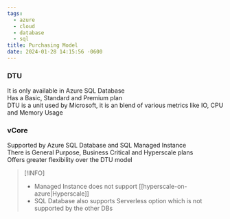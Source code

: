 ```yaml
---
tags:
  - azure
  - cloud
  - database
  - sql
title: Purchasing Model
date: 2024-01-28 14:15:56 -0600
---
```


### DTU
It is only available in Azure SQL Database  
Has a Basic, Standard and Premium plan  
DTU is a unit used by Microsoft, it is an blend of various metrics like IO, CPU and Memory Usage

### vCore
Supported by Azure SQL Database and SQL Managed Instance  
There is General Purpose, Business Critical and Hyperscale plans  
Offers greater flexibility over the DTU model

 > [!INFO]
 > * Managed Instance does not support [[hyperscale-on-azure|Hyperscale]]
 > * SQL Database also supports Serverless option which is not supported by the other DBs
